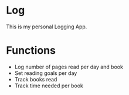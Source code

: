 # Log
This is my personal Logging App.

# Functions
- Log number of pages read per day and book
- Set reading goals per day
- Track books read
- Track time needed per book